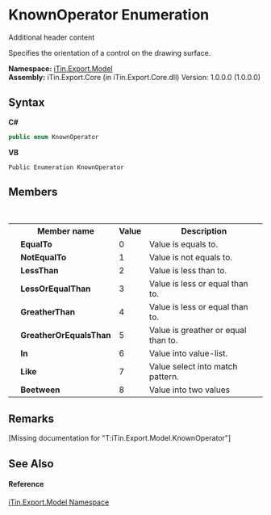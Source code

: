 # KnownOperator Enumeration
Additional header content 

Specifies the orientation of a control on the drawing surface.

**Namespace:**&nbsp;<a href="N_iTin_Export_Model">iTin.Export.Model</a><br />**Assembly:**&nbsp;iTin.Export.Core (in iTin.Export.Core.dll) Version: 1.0.0.0 (1.0.0.0)

## Syntax

**C#**<br />
``` C#
public enum KnownOperator
```

**VB**<br />
``` VB
Public Enumeration KnownOperator
```


## Members
&nbsp;<table><tr><th></th><th>Member name</th><th>Value</th><th>Description</th></tr><tr><td /><td target="F:iTin.Export.Model.KnownOperator.EqualTo">**EqualTo**</td><td>0</td><td>Value is equals to.</td></tr><tr><td /><td target="F:iTin.Export.Model.KnownOperator.NotEqualTo">**NotEqualTo**</td><td>1</td><td>Value is not equals to.</td></tr><tr><td /><td target="F:iTin.Export.Model.KnownOperator.LessThan">**LessThan**</td><td>2</td><td>Value is less than to.</td></tr><tr><td /><td target="F:iTin.Export.Model.KnownOperator.LessOrEqualThan">**LessOrEqualThan**</td><td>3</td><td>Value is less or equal than to.</td></tr><tr><td /><td target="F:iTin.Export.Model.KnownOperator.GreatherThan">**GreatherThan**</td><td>4</td><td>Value is less or equal than to.</td></tr><tr><td /><td target="F:iTin.Export.Model.KnownOperator.GreatherOrEqualsThan">**GreatherOrEqualsThan**</td><td>5</td><td>Value is greather or equal than to.</td></tr><tr><td /><td target="F:iTin.Export.Model.KnownOperator.In">**In**</td><td>6</td><td>Value into value-list.</td></tr><tr><td /><td target="F:iTin.Export.Model.KnownOperator.Like">**Like**</td><td>7</td><td>Value select into match pattern.</td></tr><tr><td /><td target="F:iTin.Export.Model.KnownOperator.Beetween">**Beetween**</td><td>8</td><td>Value into two values</td></tr></table>

## Remarks
\[Missing <remarks> documentation for "T:iTin.Export.Model.KnownOperator"\]

## See Also


#### Reference
<a href="N_iTin_Export_Model">iTin.Export.Model Namespace</a><br />